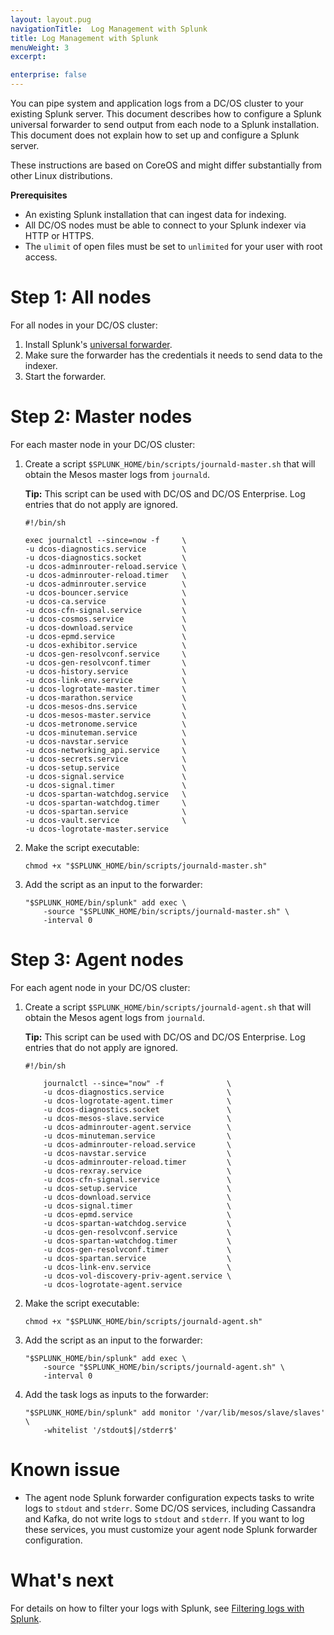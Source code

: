 ```yaml
---
layout: layout.pug
navigationTitle:  Log Management with Splunk
title: Log Management with Splunk
menuWeight: 3
excerpt:

enterprise: false
---
```


<!-- This source repo for this topic is https://github.com/dcos/dcos-docs -->

You can pipe system and application logs from a DC/OS cluster to your existing Splunk server. This document describes how to configure a Splunk universal forwarder to send output from each node to a Splunk installation. This document does not explain how to set up and configure a Splunk server.

These instructions are based on CoreOS and might differ substantially from other Linux distributions. 

**Prerequisites**

*   An existing Splunk installation that can ingest data for indexing.
*   All DC/OS nodes must be able to connect to your Splunk indexer via HTTP or HTTPS.
*   The `ulimit` of open files must be set to `unlimited` for your user with root access.

# Step 1: All nodes

For all nodes in your DC/OS cluster:

1.  Install Splunk's [universal forwarder][2].
2.  Make sure the forwarder has the credentials it needs to send data to the indexer.
3.  Start the forwarder.

# Step 2: Master nodes

For each master node in your DC/OS cluster:

1.  Create a script `$SPLUNK_HOME/bin/scripts/journald-master.sh` that will obtain the Mesos master logs from `journald`.

      **Tip:** This script can be used with DC/OS and DC/OS Enterprise. Log entries that do not apply are ignored.

        #!/bin/sh

        exec journalctl --since=now -f     \
        -u dcos-diagnostics.service        \
        -u dcos-diagnostics.socket         \
        -u dcos-adminrouter-reload.service \
        -u dcos-adminrouter-reload.timer   \
        -u dcos-adminrouter.service        \
        -u dcos-bouncer.service            \
        -u dcos-ca.service                 \
        -u dcos-cfn-signal.service         \
        -u dcos-cosmos.service             \
        -u dcos-download.service           \
        -u dcos-epmd.service               \
        -u dcos-exhibitor.service          \
        -u dcos-gen-resolvconf.service     \
        -u dcos-gen-resolvconf.timer       \
        -u dcos-history.service            \
        -u dcos-link-env.service           \
        -u dcos-logrotate-master.timer     \
        -u dcos-marathon.service           \
        -u dcos-mesos-dns.service          \
        -u dcos-mesos-master.service       \
        -u dcos-metronome.service          \
        -u dcos-minuteman.service          \
        -u dcos-navstar.service            \
        -u dcos-networking_api.service     \
        -u dcos-secrets.service            \
        -u dcos-setup.service              \
        -u dcos-signal.service             \
        -u dcos-signal.timer               \
        -u dcos-spartan-watchdog.service   \
        -u dcos-spartan-watchdog.timer     \
        -u dcos-spartan.service            \
        -u dcos-vault.service              \
        -u dcos-logrotate-master.service

2.  Make the script executable:

        chmod +x "$SPLUNK_HOME/bin/scripts/journald-master.sh"

3.  Add the script as an input to the forwarder:

        "$SPLUNK_HOME/bin/splunk" add exec \
            -source "$SPLUNK_HOME/bin/scripts/journald-master.sh" \
            -interval 0

# Step 3: Agent nodes

For each agent node in your DC/OS cluster:

1.  Create a script `$SPLUNK_HOME/bin/scripts/journald-agent.sh` that will obtain the Mesos agent logs from `journald`.
    
    **Tip:** This script can be used with DC/OS and DC/OS Enterprise. Log entries that do not apply are ignored.

        #!/bin/sh

            journalctl --since="now" -f              \
            -u dcos-diagnostics.service              \
            -u dcos-logrotate-agent.timer            \
            -u dcos-diagnostics.socket               \
            -u dcos-mesos-slave.service              \
            -u dcos-adminrouter-agent.service        \
            -u dcos-minuteman.service                \
            -u dcos-adminrouter-reload.service       \
            -u dcos-navstar.service                  \
            -u dcos-adminrouter-reload.timer         \
            -u dcos-rexray.service                   \
            -u dcos-cfn-signal.service               \
            -u dcos-setup.service                    \
            -u dcos-download.service                 \
            -u dcos-signal.timer                     \
            -u dcos-epmd.service                     \
            -u dcos-spartan-watchdog.service         \
            -u dcos-gen-resolvconf.service           \
            -u dcos-spartan-watchdog.timer           \
            -u dcos-gen-resolvconf.timer             \
            -u dcos-spartan.service                  \
            -u dcos-link-env.service                 \
            -u dcos-vol-discovery-priv-agent.service \
            -u dcos-logrotate-agent.service

2.  Make the script executable:

        chmod +x "$SPLUNK_HOME/bin/scripts/journald-agent.sh"

3.  Add the script as an input to the forwarder:

        "$SPLUNK_HOME/bin/splunk" add exec \
            -source "$SPLUNK_HOME/bin/scripts/journald-agent.sh" \
            -interval 0

4.  Add the task logs as inputs to the forwarder:

        "$SPLUNK_HOME/bin/splunk" add monitor '/var/lib/mesos/slave/slaves' \
            -whitelist '/stdout$|/stderr$'

# Known issue

*   The agent node Splunk forwarder configuration expects tasks to write logs to `stdout` and `stderr`. Some DC/OS services, including Cassandra and Kafka, do not write logs to `stdout` and `stderr`. If you want to log these services, you must customize your agent node Splunk forwarder configuration.

# What's next

For details on how to filter your logs with Splunk, see [Filtering logs with Splunk][3].

 [2]: http://www.splunk.com/en_us/download/universal-forwarder.html
 [3]: ../filter-splunk/
